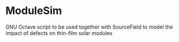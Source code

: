 ModuleSim
=========

GNU Octave script to be used together with SourceField to model the impact of defects on thin-film solar modules
